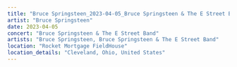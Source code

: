 ```yaml
---
title: "Bruce Springsteen_2023-04-05_Bruce Springsteen & The E Street Band"
artist: "Bruce Springsteen"
date: 2023-04-05
concert: "Bruce Springsteen & The E Street Band"
artists: "Bruce Springsteen, Bruce Springsteen & The E Street Band"
location: "Rocket Mortgage FieldHouse"
location_details: "Cleveland, Ohio, United States"
---
```

